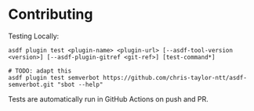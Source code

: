 # Contributing

Testing Locally:

```shell
asdf plugin test <plugin-name> <plugin-url> [--asdf-tool-version <version>] [--asdf-plugin-gitref <git-ref>] [test-command*]

# TODO: adapt this
asdf plugin test semverbot https://github.com/chris-taylor-ntt/asdf-semverbot.git "sbot --help"
```

Tests are automatically run in GitHub Actions on push and PR.
